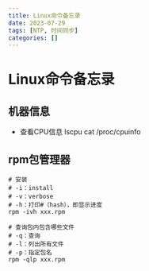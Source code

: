 ```yaml
---
title: Linux命令备忘录
date: 2023-07-29
tags: [NTP, 时间同步]
categories: []
---
```

# Linux命令备忘录
## 机器信息
- 查看CPU信息
    lscpu
    cat /proc/cpuinfo

## rpm包管理器
```shell
# 安装
# -i：install
# -v：verbose
# -h：打印#（hash），即显示进度
rpm -ivh xxx.rpm

# 查询包内包含哪些文件
# -q：查询
# -l：列出所有文件
# -p：指定包名
rpm -qlp xxx.rpm
```
